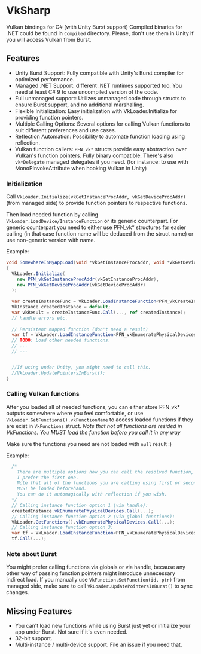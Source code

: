 # VkSharp
Vulkan bindings for C# (with Unity Burst support)
Compiled binaries for .NET could be found in `Compiled` directory. Please, don't use them in Unity if you will access Vulkan from Burst.

## Features
* Unity Burst Support: Fully compatible with Unity's Burst compiler for optimized performance.
* Managed .NET Support: different .NET runtimes supported too. You need at least C# 9 to use uncompiled version of the code.
* Full unmanaged support: Utilizes unmanaged code through structs to ensure Burst support, and no additional marshalling.
* Flexible Initialization: Easy initialization with VkLoader.Initialize for providing function pointers.
* Multiple Calling Options: Several options for calling Vulkan functions to suit different preferences and use cases.
* Reflection Automation: Possibility to automate function loading using reflection.
* Vulkan function callers: `PFN_vk*` structs provide easy abstraction over Vulkan's function pointers. Fully binary compatible. There's also `vk*Delegate` managed delegates if you need. (for instance: to use with MonoPInvokeAttribute when hooking Vulkan in Unity)
### Initialization

Call `VkLoader.Initialize(vkGetInstanceProcAddr, vkGetDeviceProcAddr)` (from managed side) to provide function pointers to respective functions.

Then load needed function by calling `VkLoader.LoadDevice/InstanceFunction` or its generic counterpart.
For generic counterpart you need to either use PFN_vk* structures for easier calling (in that case function name will be deduced from the struct name)
or use non-generic version with name. 

Example:
```cs
void SomewhereInMyAppLoad(void *vkGetInstanceProcAddr, void *vkGetDeviceProcAddr)
{
  VkLoader.Initialize(
    new PFN_vkGetInstanceProcAddr(vkGetInstanceProcAddr),
    new PFN_vkGetDeviceProcAddr(vkGetDeviceProcAddr)
  );
  
  var createInstanceFunc = VkLoader.LoadInstanceFunction<PFN_vkCreateInstance>(default);
  VkInstance createdInstance = default;
  var vkResult = createInstanceFunc.Call(..., ref createdInstance);
  // handle errors etc.
  
  // Persistent mapped function (don't need a result)
  var tf = VkLoader.LoadInstanceFunction<PFN_vkEnumeratePhysicalDevices>(createdInstance);
  // TODO: Load other needed functions.
  // ...
  // ---


  //If using under Unity, you might need to call this.
  //VkLoader.UpdatePointersInBurst();
}
```

### Calling Vulkan functions
After you loaded all of needed functions, you can either store PFN_vk* outputs somewhere where you feel comfortable,
or use `VkLoader.GetFunctions().vkFunctionName` to access loaded functions if they are exist in `VkFunctions` struct.
*Note that not all functions are resided in VkFunctions.*
*You MUST load the function before you call it in any way*

Make sure the functions you need are not loaded with `null` result :)

Example:
```cs
  /*
    There are multiple options how you can call the resolved function,
    I prefer the first one.
    Note that all of the functions you are calling using first or second option
    MUST be loaded beforehand.
    You can do it automagically with reflection if you wish.
  */
  // Calling instance function option 1 (via handle):
  createdInstance.vkEnumeratePhysicalDevices.Call(...);
  // Calling instance function option 2 (via global functions):
  VkLoader.GetFunctions().vkEnumeratePhysicalDevices.Call(...);
  // Calling instance function option 3:
  var tf = VkLoader.LoadInstanceFunction<PFN_vkEnumeratePhysicalDevices>(createdInstance);
  tf.Call(...);
```

### Note about Burst
You might prefer calling functions via globals or via handle, because any other way of passing function pointers might introduce unnecessary indirect load.
If you manually use `VkFunction.SetFunction(id, ptr)` from managed side, make sure to call `VkLoader.UpdatePointersInBurst()` to sync changes.

## Missing Features
* You can't load new functions while using Burst just yet or initialize your app under Burst. Not sure if it's even needed.
* 32-bit support.
* Multi-instance / multi-device support. File an issue if you need that.
